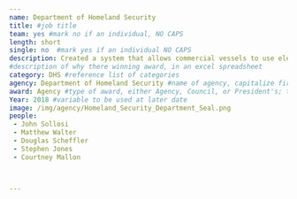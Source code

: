 ```yaml
---
name: Department of Homeland Security
title: #job title
team: yes #mark no if an individual, NO CAPS
length: short
single: no  #mark yes if an individual NO CAPS
description: Created a system that allows commercial vessels to use electronic charting and real-time positioning technology to deliver updates to the U.S. Coast Guard Navigation and Vessel Inspection Circular. The system saves the maritime industry millions of dollars and cuts down work hours.
#description of why there winning award, in an excel spreadsheet
category: DHS #reference list of categories
agency: Department of Homeland Security #name of agency, capitalize first letter of each name
award: Agency #type of award, either Agency, Council, or President's; this is case sensitive so make sure to match the options listed exactly. This section generates the format of the card
Year: 2018 #variable to be used at later date
image: /img/agency/Homeland_Security_Department_Seal.png
people:
 - John	Sollosi
 - Matthew Walter
 - Douglas Scheffler
 - Stephen Jones
 - Courtney	Mallon



---
```

